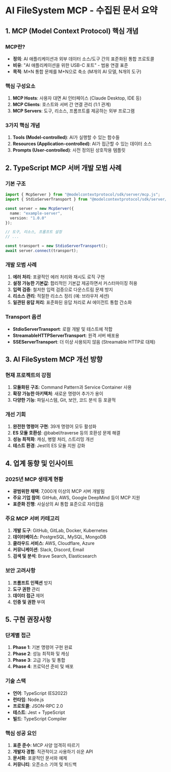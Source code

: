 # AI FileSystem MCP - 수집된 문서 요약

## 1. MCP (Model Context Protocol) 핵심 개념

### MCP란?
- **정의**: AI 애플리케이션과 외부 데이터 소스/도구 간의 표준화된 통합 프로토콜
- **비유**: "AI 애플리케이션을 위한 USB-C 포트" - 범용 연결 표준
- **목적**: M×N 통합 문제를 M+N으로 축소 (M개의 AI 모델, N개의 도구)

### 핵심 구성요소
1. **MCP Hosts**: 사용자 대면 AI 인터페이스 (Claude Desktop, IDE 등)
2. **MCP Clients**: 호스트와 서버 간 연결 관리 (1:1 관계)
3. **MCP Servers**: 도구, 리소스, 프롬프트를 제공하는 외부 프로그램

### 3가지 핵심 개념
1. **Tools (Model-controlled)**: AI가 실행할 수 있는 함수들
2. **Resources (Application-controlled)**: AI가 접근할 수 있는 데이터 소스
3. **Prompts (User-controlled)**: 사전 정의된 상호작용 템플릿

## 2. TypeScript MCP 서버 개발 모범 사례

### 기본 구조
```typescript
import { McpServer } from "@modelcontextprotocol/sdk/server/mcp.js";
import { StdioServerTransport } from "@modelcontextprotocol/sdk/server/stdio.js";

const server = new McpServer({
  name: "example-server",
  version: "1.0.0"
});

// 도구, 리소스, 프롬프트 설정
// ...

const transport = new StdioServerTransport();
await server.connect(transport);
```

### 개발 모범 사례
1. **에러 처리**: 포괄적인 에러 처리와 재시도 로직 구현
2. **설정 가능한 기본값**: 합리적인 기본값 제공하면서 커스터마이징 허용
3. **입력 검증**: 철저한 입력 검증으로 다운스트림 문제 방지
4. **리소스 관리**: 적절한 리소스 정리 (예: 브라우저 세션)
5. **일관된 응답 처리**: 표준화된 응답 처리로 AI 에이전트 통합 간소화

### Transport 옵션
- **StdioServerTransport**: 로컬 개발 및 테스트에 적합
- **StreamableHTTPServerTransport**: 원격 서버 배포용
- **SSEServerTransport**: 더 이상 사용되지 않음 (Streamable HTTP로 대체)

## 3. AI FileSystem MCP 개선 방향

### 현재 프로젝트의 강점
1. **모듈화된 구조**: Command Pattern과 Service Container 사용
2. **확장 가능한 아키텍처**: 새로운 명령어 추가가 용이
3. **다양한 기능**: 파일시스템, Git, 보안, 코드 분석 등 포괄적

### 개선 기회
1. **완전한 명령어 구현**: 39개 명령어 모두 활성화
2. **ES 모듈 호환성**: @babel/traverse 등의 호환성 문제 해결
3. **성능 최적화**: 캐싱, 병렬 처리, 스트리밍 개선
4. **테스트 환경**: Jest의 ES 모듈 지원 강화

## 4. 업계 동향 및 인사이트

### 2025년 MCP 생태계 현황
- **광범위한 채택**: 7,000개 이상의 MCP 서버 개발됨
- **주요 기업 참여**: GitHub, AWS, Google DeepMind 등이 MCP 지원
- **표준화 진행**: 사실상의 AI 통합 표준으로 자리잡음

### 주요 MCP 서버 카테고리
1. **개발 도구**: GitHub, GitLab, Docker, Kubernetes
2. **데이터베이스**: PostgreSQL, MySQL, MongoDB
3. **클라우드 서비스**: AWS, Cloudflare, Azure
4. **커뮤니케이션**: Slack, Discord, Email
5. **검색 및 분석**: Brave Search, Elasticsearch

### 보안 고려사항
1. **프롬프트 인젝션** 방지
2. **도구 권한** 관리
3. **데이터 접근** 제어
4. **인증 및 권한** 부여

## 5. 구현 권장사항

### 단계별 접근
1. **Phase 1**: 기본 명령어 구현 완료
2. **Phase 2**: 성능 최적화 및 캐싱
3. **Phase 3**: 고급 기능 및 통합
4. **Phase 4**: 프로덕션 준비 및 배포

### 기술 스택
- **언어**: TypeScript (ES2022)
- **런타임**: Node.js
- **프로토콜**: JSON-RPC 2.0
- **테스트**: Jest + TypeScript
- **빌드**: TypeScript Compiler

### 핵심 성공 요인
1. **표준 준수**: MCP 사양 엄격히 따르기
2. **개발자 경험**: 직관적이고 사용하기 쉬운 API
3. **문서화**: 포괄적인 문서와 예제
4. **커뮤니티**: 오픈소스 기여 및 피드백
